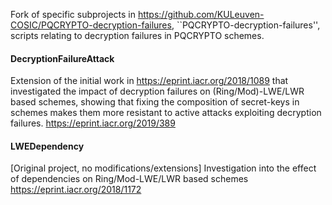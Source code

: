 Fork of specific subprojects in https://github.com/KULeuven-COSIC/PQCRYPTO-decryption-failures, ``PQCRYPTO-decryption-failures'', scripts relating to decryption failures in PQCRYPTO schemes.

#### DecryptionFailureAttack
Extension of the initial work in https://eprint.iacr.org/2018/1089 that investigated the impact of decryption failures on (Ring/Mod)-LWE/LWR based schemes, 
showing that fixing the composition of secret-keys in schemes makes them more resistant to active attacks exploiting decryption failures.
https://eprint.iacr.org/2019/389

#### LWEDependency
[Original project, no modifications/extensions]
Investigation into the effect of dependencies on Ring/Mod-LWE/LWR based schemes  
https://eprint.iacr.org/2018/1172
